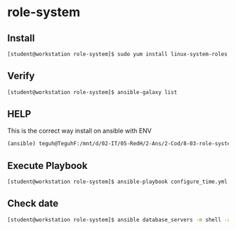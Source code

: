 # role-system

## Install

```bash
[student@workstation role-system]$ sudo yum install linux-system-roles
```

## Verify

```bash
[student@workstation role-system]$ ansible-galaxy list
```

## HELP
This is the correct way install on ansible with ENV
```bash
(ansible) teguh@TeguhF:/mnt/d/02-IT/05-RedH/2-Ans/2-Cod/8-03-role-system$ pip3 install jmespath
```






## Execute Playbook
```bash
[student@workstation role-system]$ ansible-playbook configure_time.yml
```

## Check date
```bash
[student@workstation role-system]$ ansible database_servers -m shell -a date
```